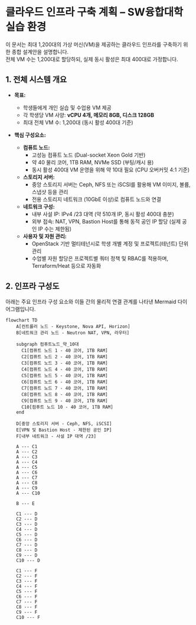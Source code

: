 # 클라우드 인프라 구축 계획 – SW융합대학 실습 환경

이 문서는 최대 1,200대의 가상 머신(VM)을 제공하는 클라우드 인프라를 구축하기 위한 종합 설계안을 설명합니다.  
전체 VM 수는 1,200대로 할당하되, 실제 동시 활성은 최대 400대로 가정합니다.

## 1. 전체 시스템 개요

- **목표:**  
  - 학생들에게 개인 실습 및 수업용 VM 제공  
  - 각 학생당 VM 사양: **vCPU 4개, 메모리 8GB, 디스크 128GB**  
  - 최대 전체 VM 수: 1,200대 (동시 활성 400대 기준)

- **핵심 구성요소:**  
  - **컴퓨트 노드:**  
    - 고성능 컴퓨트 노드 (Dual-socket Xeon Gold 기반)  
    - 약 40 물리 코어, 1TB RAM, NVMe SSD (부팅/캐시 용)  
    - 동시 활성 400대 VM 운영을 위해 약 10대 필요 (CPU 오버커밋 4:1 기준)
  - **스토리지 서버:**  
    - 중앙 스토리지 서버는 Ceph, NFS 또는 iSCSI를 활용해 VM 이미지, 볼륨, 스냅샷 등을 관리  
    - 전용 스토리지 네트워크 (10GbE 이상)로 컴퓨트 노드와 연결
  - **네트워크 구성:**  
    - 내부 사설 IP: IPv4 /23 대역 (약 510개 IP, 동시 활성 400대 충분)  
    - 외부 접속: NAT, VPN, Bastion Host를 통해 동적 공인 IP 할당 (실제 공인 IP 수는 제한됨)
  - **사용자 및 자원 관리:**  
    - OpenStack 기반 멀티테넌시로 학생 개별 계정 및 프로젝트(테넌트) 단위 관리  
    - 수업별 자원 할당은 프로젝트별 쿼터 정책 및 RBAC를 적용하며, Terraform/Heat 등으로 자동화

## 2. 인프라 구성도

아래는 주요 인프라 구성 요소와 이들 간의 물리적 연결 관계를 나타낸 Mermaid 다이어그램입니다.

```mermaid
flowchart TD
    A[컨트롤러 노드 - Keystone, Nova API, Horizon]
    B[네트워크 관리 노드 - Neutron NAT, VPN, 라우터]
    
    subgraph 컴퓨트노드_약_10대
      C1[컴퓨트 노드 1 - 40 코어, 1TB RAM]
      C2[컴퓨트 노드 2 - 40 코어, 1TB RAM]
      C3[컴퓨트 노드 3 - 40 코어, 1TB RAM]
      C4[컴퓨트 노드 4 - 40 코어, 1TB RAM]
      C5[컴퓨트 노드 5 - 40 코어, 1TB RAM]
      C6[컴퓨트 노드 6 - 40 코어, 1TB RAM]
      C7[컴퓨트 노드 7 - 40 코어, 1TB RAM]
      C8[컴퓨트 노드 8 - 40 코어, 1TB RAM]
      C9[컴퓨트 노드 9 - 40 코어, 1TB RAM]
      C10[컴퓨트 노드 10 - 40 코어, 1TB RAM]
    end

    D[중앙 스토리지 서버 - Ceph, NFS, iSCSI]
    E[VPN 및 Bastion Host - 제한된 공인 IP]
    F[내부 네트워크 - 사설 IP 대역 /23]
    
    A --- C1
    A --- C2
    A --- C3
    A --- C4
    A --- C5
    A --- C6
    A --- C7
    A --- C8
    A --- C9
    A --- C10

    B --- E
    
    C1 --- D
    C2 --- D
    C3 --- D
    C4 --- D
    C5 --- D
    C6 --- D
    C7 --- D
    C8 --- D
    C9 --- D
    C10 --- D

    C1 --- F
    C2 --- F
    C3 --- F
    C4 --- F
    C5 --- F
    C6 --- F
    C7 --- F
    C8 --- F
    C9 --- F
    C10 --- F
